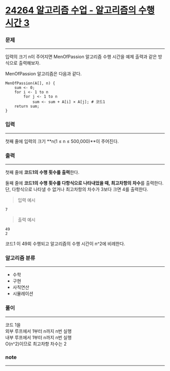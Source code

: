 [24264 알고리즘 수업 - 알고리즘의 수행 시간 3](https://www.acmicpc.net/problem/24264)  
===========
### 문제  

--------------
입력의 크기 n이 주어지면 MenOfPassion 알고리즘 수행 시간을 예제 출력과 같은 방식으로 출력해보자.  
  
MenOfPassion 알고리즘은 다음과 같다.  
```
MenOfPassion(A[], n) {
    sum <- 0;
    for i <- 1 to n
        for j <- 1 to n
            sum <- sum + A[i] × A[j]; # 코드1
    return sum;
}
```

### 입력  

--------------
첫째 줄에 입력의 크기 **n(1 ≤ n ≤ 500,000)**이 주어진다.  
  
### 출력  

--------------
첫째 줄에 **코드1의 수행 횟수를 출력**한다.  

둘째 줄에 **코드1의 수행 횟수를 다항식으로 나타내었을 때, 최고차항의 차수**를 출력한다. 단, 다항식으로 나타낼 수 없거나 최고차항의 차수가 3보다 크면 4를 출력한다.  
  
> 입력 예시  
```
7
```  
> 출력 예시  
```
49
2
```
코드1 이 49회 수행되고 알고리즘의 수행 시간이 n^2에 비례한다.  

### 알고리즘 분류  
  
--------------
- 수학
- 구현
- 사칙연산
- 시뮬레이션

### 풀이  
  
--------------
코드 1을  
외부 루프에서 1부터 n까지 n번 실행  
내부 루프에서 1부터 n까지 n번 실행  
O(n^2)이므로 최고차항 차수는 2  
  
### note  

--------------
